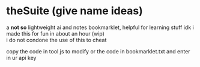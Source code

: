 # theSuite (give name ideas)  
a **not so** lightweight ai and notes bookmarklet, helpful for learning stuff idk i made this for fun in about an hour (wip)  
i do not condone the use of this to cheat  

copy the code in tool.js to modify or the code in bookmarklet.txt and enter in ur api key
